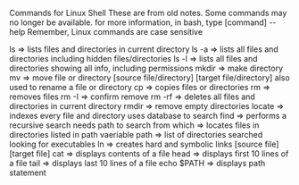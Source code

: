 Commands for Linux Shell
These are from old notes. Some commands may no longer be available.
for more information, in bash, type [command] --help 
Remember, Linux commands are case sensitive

ls		=> lists files and directories in current directory
ls -a		=> lists all files and directories including hidden files/directories
ls -l		=> lists all files and directories showing all info, including permissions
mkdir 		=> make directory
mv		=> move file or directory [source file/directory] [target file/directory]
				also used to rename a file or directory
cp		=> copies files or directories
rm		=> removes files
rm -I		=> confirm remove
rm -rf		=> deletes all files and directories in current directory
rmdir		=> remove empty directories
locate		=> indexes every file and directory
				uses database to search
find		=> performs a recursive search
				needs path to search from
which		=> locates files in directories listed in path vaeriable
path		=> list of directories searched looking for executables
ln		=> creates hard and symbolic links [source file] [target file]
cat		=> displays contents of a file
head		=> displays first 10 lines of a file
tail		=> displays last 10 lines of a file
echo $PATH	=> displays path statement
